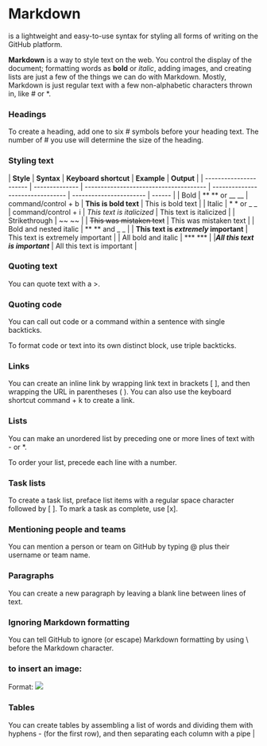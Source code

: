 
# Markdown
 is a lightweight and easy-to-use syntax for styling all forms of writing on the GitHub platform.

**Markdown** is a way to style text on the web. You control the display of the document; formatting words as **bold** or *italic*, adding images, and creating lists are just a few of the things we can do with Markdown. Mostly, Markdown is just regular text with a few non-alphabetic characters thrown in, like # or *.

### Headings
To create a heading, add one to six # symbols before your heading text. The number of # you use will determine the size of the heading.

### Styling text

| **Style**      | **Syntax**         | **Keyboard shortcut**    | **Example**     | **Output** |
| ---------------------- | -------------- | -------------------------------------- | -------------------------------- | ----------------------- | ------ |
| Bold       | ** ** or __ __ | command/control + b    | **This is bold text**      | This is bold text       |
| Italic   | * * or _ _     | command/control + i    | *This text is italicized*  | This text is italicized |
| Strikethrough          | ~~ ~~  |        | ~~This was mistaken text~~             | This was mistaken text           |
| Bold and nested italic | ** ** and _ _  |  | **This text is _extremely_ important** | This text is extremely important |
| All bold and italic    | \*** \***        |  |***All this text is important***       | All this text is important       |

### Quoting text
You can quote text with a >.

### Quoting code
You can call out code or a command within a sentence with single backticks.

To format code or text into its own distinct block, use triple backticks.

### Links
You can create an inline link by wrapping link text in brackets [ ], and then wrapping the URL in parentheses ( ). You can also use the keyboard shortcut command + k to create a link.

### Lists
You can make an unordered list by preceding one or more lines of text with - or *.

To order your list, precede each line with a number.

### Task lists
To create a task list, preface list items with a regular space character followed by [ ]. To mark a task as complete, use [x].

### Mentioning people and teams
You can mention a person or team on GitHub by typing @ plus their username or team name.

### Paragraphs
You can create a new paragraph by leaving a blank line between lines of text.

### Ignoring Markdown formatting
You can tell GitHub to ignore (or escape) Markdown formatting by using \ before the Markdown character.

### to insert an image:
Format: ![](url)

### Tables
You can create tables by assembling a list of words and dividing them with hyphens - (for the first row), and then separating each column with a pipe |



